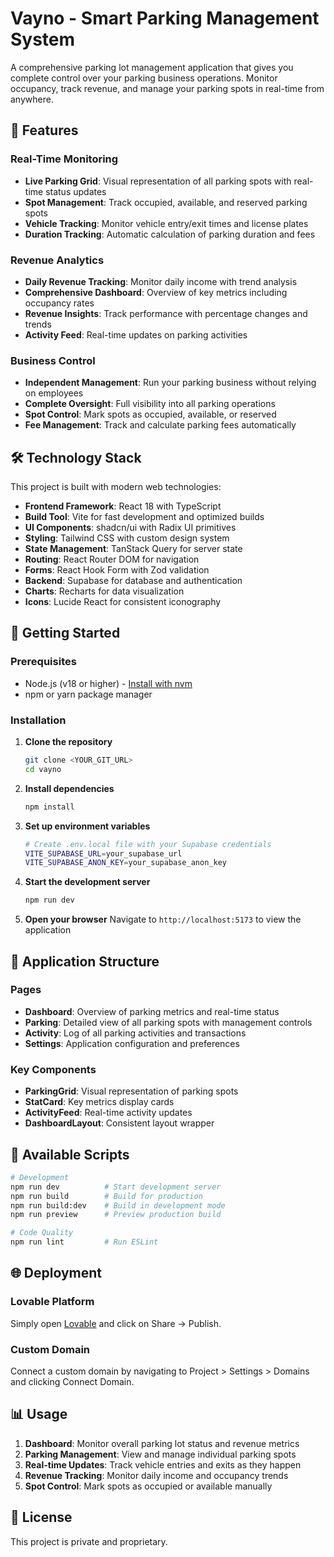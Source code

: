 # Vayno - Smart Parking Management System

A comprehensive parking lot management application that gives you complete control over your parking business operations. Monitor occupancy, track revenue, and manage your parking spots in real-time from anywhere.

## 🚗 Features

### Real-Time Monitoring

- **Live Parking Grid**: Visual representation of all parking spots with real-time status updates
- **Spot Management**: Track occupied, available, and reserved parking spots
- **Vehicle Tracking**: Monitor vehicle entry/exit times and license plates
- **Duration Tracking**: Automatic calculation of parking duration and fees

### Revenue Analytics

- **Daily Revenue Tracking**: Monitor daily income with trend analysis
- **Comprehensive Dashboard**: Overview of key metrics including occupancy rates
- **Revenue Insights**: Track performance with percentage changes and trends
- **Activity Feed**: Real-time updates on parking activities

### Business Control

- **Independent Management**: Run your parking business without relying on employees
- **Complete Oversight**: Full visibility into all parking operations
- **Spot Control**: Mark spots as occupied, available, or reserved
- **Fee Management**: Track and calculate parking fees automatically

## 🛠️ Technology Stack

This project is built with modern web technologies:

- **Frontend Framework**: React 18 with TypeScript
- **Build Tool**: Vite for fast development and optimized builds
- **UI Components**: shadcn/ui with Radix UI primitives
- **Styling**: Tailwind CSS with custom design system
- **State Management**: TanStack Query for server state
- **Routing**: React Router DOM for navigation
- **Forms**: React Hook Form with Zod validation
- **Backend**: Supabase for database and authentication
- **Charts**: Recharts for data visualization
- **Icons**: Lucide React for consistent iconography

## 🚀 Getting Started

### Prerequisites

- Node.js (v18 or higher) - [Install with nvm](https://github.com/nvm-sh/nvm#installing-and-updating)
- npm or yarn package manager

### Installation

1. **Clone the repository**

   ```bash
   git clone <YOUR_GIT_URL>
   cd vayno
   ```

2. **Install dependencies**

   ```bash
   npm install
   ```

3. **Set up environment variables**

   ```bash
   # Create .env.local file with your Supabase credentials
   VITE_SUPABASE_URL=your_supabase_url
   VITE_SUPABASE_ANON_KEY=your_supabase_anon_key
   ```

4. **Start the development server**

   ```bash
   npm run dev
   ```

5. **Open your browser**
   Navigate to `http://localhost:5173` to view the application

## 📱 Application Structure

### Pages

- **Dashboard**: Overview of parking metrics and real-time status
- **Parking**: Detailed view of all parking spots with management controls
- **Activity**: Log of all parking activities and transactions
- **Settings**: Application configuration and preferences

### Key Components

- **ParkingGrid**: Visual representation of parking spots
- **StatCard**: Key metrics display cards
- **ActivityFeed**: Real-time activity updates
- **DashboardLayout**: Consistent layout wrapper

## 🔧 Available Scripts

```bash
# Development
npm run dev          # Start development server
npm run build        # Build for production
npm run build:dev    # Build in development mode
npm run preview      # Preview production build

# Code Quality
npm run lint         # Run ESLint
```

## 🌐 Deployment

### Lovable Platform

Simply open [Lovable](https://lovable.dev/projects/60dbe269-653e-4a45-92f5-aa61aeece90f) and click on Share → Publish.

### Custom Domain

Connect a custom domain by navigating to Project > Settings > Domains and clicking Connect Domain.

## 📊 Usage

1. **Dashboard**: Monitor overall parking lot status and revenue metrics
2. **Parking Management**: View and manage individual parking spots
3. **Real-time Updates**: Track vehicle entries and exits as they happen
4. **Revenue Tracking**: Monitor daily income and occupancy trends
5. **Spot Control**: Mark spots as occupied or available manually

## 📄 License

This project is private and proprietary.

